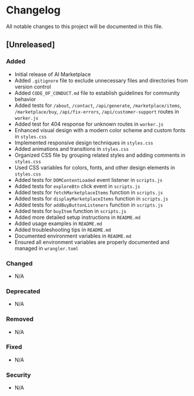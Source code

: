 # Changelog

All notable changes to this project will be documented in this file.

## [Unreleased]

### Added
- Initial release of AI Marketplace
- Added `.gitignore` file to exclude unnecessary files and directories from version control
- Added `CODE_OF_CONDUCT.md` file to establish guidelines for community behavior
- Added tests for `/about`, `/contact`, `/api/generate`, `/marketplace/items`, `/marketplace/buy`, `/api/fix-errors`, `/api/customer-support` routes in `worker.js`
- Added test for 404 response for unknown routes in `worker.js`
- Enhanced visual design with a modern color scheme and custom fonts in `styles.css`
- Implemented responsive design techniques in `styles.css`
- Added animations and transitions in `styles.css`
- Organized CSS file by grouping related styles and adding comments in `styles.css`
- Used CSS variables for colors, fonts, and other design elements in `styles.css`
- Added tests for `DOMContentLoaded` event listener in `scripts.js`
- Added tests for `exploreBtn` click event in `scripts.js`
- Added tests for `fetchMarketplaceItems` function in `scripts.js`
- Added tests for `displayMarketplaceItems` function in `scripts.js`
- Added tests for `addBuyButtonListeners` function in `scripts.js`
- Added tests for `buyItem` function in `scripts.js`
- Added more detailed setup instructions in `README.md`
- Added usage examples in `README.md`
- Added troubleshooting tips in `README.md`
- Documented environment variables in `README.md`
- Ensured all environment variables are properly documented and managed in `wrangler.toml`

### Changed
- N/A

### Deprecated
- N/A

### Removed
- N/A

### Fixed
- N/A

### Security
- N/A
